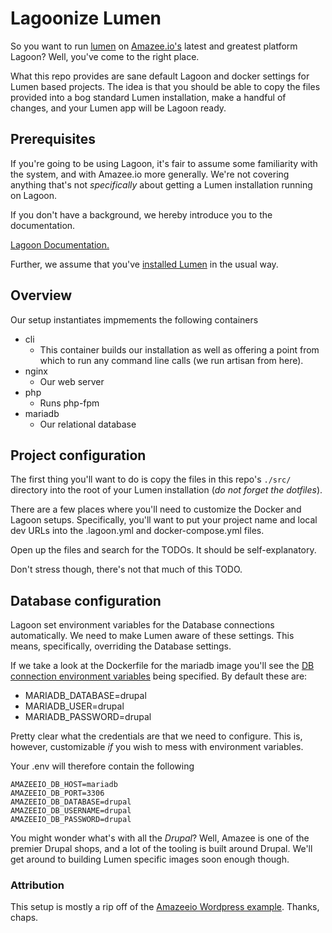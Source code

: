 # Lagoonize Lumen

So you want to run [lumen](https://lumen.laravel.com/) on [Amazee.io's](http://amazee.io) latest and greatest platform Lagoon? Well, you've come to the right place.

What this repo provides are sane default Lagoon and docker settings for Lumen based projects. The idea is that you should be able to copy the files provided into a bog standard Lumen installation, make a handful of changes, and your Lumen app will be Lagoon ready.

## Prerequisites

If you're going to be using Lagoon, it's fair to assume some familiarity with the system, and with Amazee.io more generally.
We're not covering anything that's not _specifically_ about getting a Lumen installation running on Lagoon.

If you don't have a background, we hereby introduce you to the documentation.

[Lagoon Documentation.](http://lagoon.readthedocs.io/en/latest/)


Further, we assume that you've [installed Lumen](https://lumen.laravel.com/docs/5.6/installation) in the usual way.


## Overview

Our setup instantiates impmements the following containers
* cli
  * This container builds our installation as well as offering a point from which to run any command line calls (we run artisan from here).
* nginx
  * Our web server
* php
  * Runs php-fpm
* mariadb
  * Our relational database


## Project configuration

The first thing you'll want to do is copy the files in this repo's `./src/` directory into the root of your Lumen installation (*_do not forget the dotfiles_*).

There are a few places where you'll need to customize the Docker and Lagoon setups. Specifically, you'll want to put your project name and local dev URLs into the .lagoon.yml and docker-compose.yml files.

Open up the files and search for the TODOs. It should be self-explanatory.

Don't stress though, there's not that much of this TODO.


## Database configuration

Lagoon set environment variables for the Database connections automatically.
We need to make Lumen aware of these settings. This means, specifically, overriding the Database settings. 

If we take a look at the Dockerfile for the mariadb image you'll see the [DB connection environment variables](https://github.com/amazeeio/lagoon/blob/master/images/mariadb-drupal/Dockerfile#L4) being specified. By default these are:

* MARIADB_DATABASE=drupal
* MARIADB_USER=drupal
* MARIADB_PASSWORD=drupal

Pretty clear what the credentials are that we need to configure. This is, however, customizable _if_ you wish to mess with environment variables. 

Your .env will therefore contain the following

```
AMAZEEIO_DB_HOST=mariadb 
AMAZEEIO_DB_PORT=3306
AMAZEEIO_DB_DATABASE=drupal
AMAZEEIO_DB_USERNAME=drupal
AMAZEEIO_DB_PASSWORD=drupal
```

You might wonder what's with all the _Drupal_? Well, Amazee is one of the premier Drupal shops, and a lot of the tooling is built around Drupal. We'll get around to building Lumen specific images soon enough though.

### Attribution

This setup is mostly a rip off of the [Amazeeio Wordpress example](https://github.com/amazeeio/wordpress-example). Thanks, chaps.
